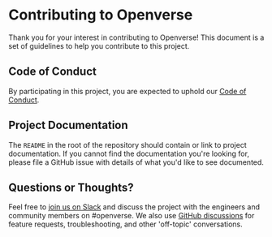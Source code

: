 # Contributing to Openverse

Thank you for your interest in contributing to Openverse! This document is
a set of guidelines to help you contribute to this project.

## Code of Conduct

By participating in this project, you are expected to uphold our [Code of
Conduct](./CODE_OF_CONDUCT.md).

## Project Documentation

The `README` in the root of the repository should contain or link to
project documentation. If you cannot find the documentation you're
looking for, please file a GitHub issue with details of what
you'd like to see documented.

## Questions or Thoughts?

Feel free to [join us on Slack](https://make.wordpress.org/chat/) and discuss the project with the engineers and community members on #openverse. We also use [GitHub discussions](https://github.com/WordPress/openverse-api/discussions) for feature requests, troubleshooting, and other 'off-topic' conversations.
